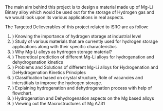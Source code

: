 ﻿The main aim behind this project is to design a material made up of Mg-Li Binary alloy which would be used out for the storage of Hydrogen gas and we would look upon its various applications in real aspects.

The Targeted Delieverables of this project related to ISRO are as follow:

1. ) Knowing the importance of hydrogen storage at industrial level
2. ) Study of various materials that are currently used for hydrogen storage applications along with their specific characteristics
3. ) Why Mg-Li alloys as hydrogen storage material?
4. ) Theoretical prediction of different Mg-Li alloys for hydrogenation and dehydrogenation kinetics
5. ) Problems and Solutions of different Mg-Li alloys for Hydrogenation and DeHydrogenation Kinetics Principles
6. ) Classification based on crystal structure, Role of vacancies and interstitials to improve the hydrogen storage.
7. ) Explaining hydrogenation and dehydrogenation process with help of flowchart.
8. ) Hydrogenation and Dehydrogenation aspects on the Mg based alloys
9. ) Viewing out the Macrostructures of Mg AZ31
